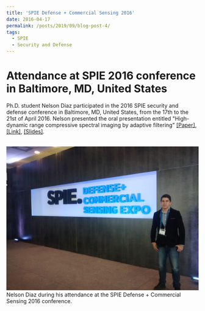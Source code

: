 ```yaml
---
title: 'SPIE Defense + Commercial Sensing 2016'
date: 2016-04-17
permalink: /posts/2019/09/blog-post-4/
tags:
  - SPIE
  - Security and Defense
---
```


Attendance at SPIE 2016 conference in Baltimore, MD, United States
======

Ph.D. student Nelson Diaz participated in the 2016 SPIE security and defense conference in Baltimore, MD, United States, from the 17th to the 21st of April 2016. Nelson presented the oral presentation entitled "High-dynamic range compressive spectral imaging by adaptive filtering" [[Paper]](https://nelson10.github.io/files/Conference04.pdf), [[Link]](https://www.spiedigitallibrary.org/conference-proceedings-of-spie/9860/98600A/Adaptive-uniform-grayscale-coded-aperture-design-for-high-dynamic-range/10.1117/12.2224378.short?SSO=1&tab=ArticleLinkCited), [[Slides]](https://nelson10.github.io/files/slides04.pdf).

<br/><img src='/images/SPIE2016.jpg'>
Nelson Diaz during his attendance at the SPIE Defense + Commercial Sensing 2016 conference.




